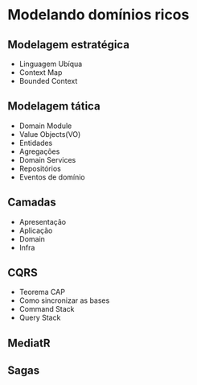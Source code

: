 # Modelando domínios ricos

## Modelagem estratégica
  - Linguagem Ubíqua
  - Context Map
  - Bounded Context
  
## Modelagem tática
 - Domain Module
 - Value Objects(VO)
 - Entidades
 - Agregações
 - Domain Services
 - Repositórios
 - Eventos de domínio

## Camadas
  - Apresentação
  - Aplicação
  - Domain
  - Infra

## CQRS
  - Teorema CAP
  - Como sincronizar as bases
  - Command Stack
  - Query Stack

## MediatR

## Sagas
